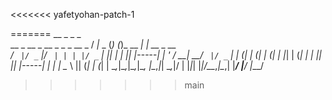 <<<<<<< yafetyohan-patch-1

=======
                                __        _       _           _            
  __ _  __ _  __ _ _   _  __ _ / _|_   _ (_)     (_)_ __  ___| |_ __ _  __ _\
 / _` |/ _` |/ _` | | | |/ _` | |_| | | || |-----| | '_ \/ __| __/ _` |/ _` |
| (_| | (_| | (_| | |_| | (_| |  _| |_| || |-----| | | | \__ \ || (_| | (_| |
 \__,_|\__,_|\__,_|\__, |\__,_|_|  \__,_|/ |     |_|_| |_|___/\__\__,_|\__,\|
                  |___/               |__/                       |___/ 

>>>>>>> main



